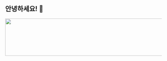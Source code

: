 ## 안녕하세요! 👋

<!--
**dlwnstjr228/dlwnstjr228** is a ✨ _special_ ✨ repository because its `README.md` (this file) appears on your GitHub profile.

Here are some ideas to get you started:

- 🔭 I’m currently working on ...
- 🌱 I’m currently learning ...
- 👯 I’m looking to collaborate on ...
- 🤔 I’m looking for help with ...
- 💬 Ask me about ...
- 📫 How to reach me: ...
- 😄 Pronouns: ...
- ⚡ Fun fact: ...
-->
<a href="https://github.com/devxb/gitanimals">
  <img
    src="https://render.gitanimals.org/lines/dlwnstjr228"
    width="600"
    height="120"
  />
</a>
  
